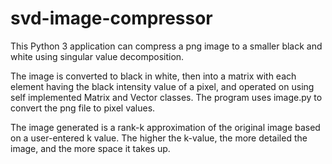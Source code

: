 # svd-image-compressor

This Python 3 application can compress a png image to a smaller black and white using singular value decomposition.

The image is converted to black in white, then into a matrix with each element having the black intensity value of a pixel,
and operated on using self implemented Matrix and Vector classes. The program uses image.py to 
convert the png file to pixel values. 

The image generated is a rank-k approximation of the original image based on a user-entered k value. 
The higher the k-value, the more detailed the image, and the more space it takes up.
